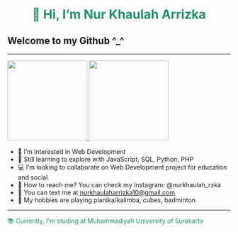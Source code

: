 <h1 style="color: rgb(30, 146, 107); text-align: center;"> 👋 Hi, I’m Nur Khaulah Arrizka </h1>
<h2> Welcome to my Github ^_^ </h2>
<hr>

<p align="left">
<a href="https://github.com/nurkhaulah-rzka">
  <img height="180em" src="https://github-readme-stats-eight-theta.vercel.app/api?username=nurkhaulah-rzka&show_icons=true&theme=algolia&include_all_commits=true&count_private=true"/>
  <img height="180em" src="https://github-readme-stats-eight-theta.vercel.app/api/top-langs/?username=nurkhaulah-rzka&layout=compact&langs_count=8&theme=algolia"/>
</a>
</p>

- 👀 I’m interested in Web Development
- 🌱 Still learning to explore with JavaScript, SQL, Python, PHP
- 💻 I’m looking to collaborate on Web Development project for education and social
- 📱 How to reach me? You can check my Instagram: @nurkhaulah_rzka
- 📧 You can text me at nurkhaulaharrizka10@gmail.com
- 🌟 My hobbies are playing pianika/kalimba, cubes, badminton

<hr>
<font style="color: rgb(30, 146, 107); text-align: center;"> 📚 Currently, I'm studing at Muhammadiyah University of Surakarta </font>

<!---
nurkhaulaharrizka/nurkhaulaharrizka is a ✨ special ✨ repository because its `README.md` (this file) appears on your GitHub profile.
You can click the Preview link to take a look at your changes.
--->
